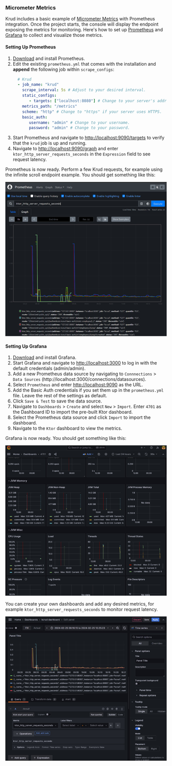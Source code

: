 ### Micrometer Metrics

Krud includes a basic example of [Micrometer Metrics](../krud-system/base/src/main/kotlin/krud/base/plugins/MicrometerMetrics.kt) with Prometheus integration.
Once the project starts, the console will display the endpoint exposing the metrics for monitoring.
Here's how to set up [Prometheus](https://prometheus.io/) and [Grafana](https://grafana.com/) to collect and visualize those metrics.

#### Setting Up Prometheus

1. [Download](https://prometheus.io/download/) and install Prometheus.
2. Edit the existing `prometheus.yml` that comes with the installation and **append** the following job within ```scrape_configs```:
   ```yaml
     # Krud
     - job_name: "krud"
       scrape_interval: 5s # Adjust to your desired interval.
       static_configs:
          - targets: ["localhost:8080"] # Change to your server's address.
       metrics_path: "/metrics"
       scheme: "http" # Change to "https" if your server uses HTTPS.
       basic_auth:
          username: "admin" # Change to your username.
          password: "admin" # Change to your password.
   ```
3. Start Prometheus and navigate to [http://localhost:9090/targets](http://localhost:9090/targets) to verify that the
   `krud` job is up and running.
4. Navigate to [http://localhost:9090/graph](http://localhost:9090/graph) and enter `ktor_http_server_requests_seconds` in the `Expression` field to see request latency.

Prometheus is now ready. Perform a few Krud requests, for example using the infinite scroll endpoint example. You should get something like this:

<img src="./screenshots/prometheus.jpg" width="800" alt="Prometheus">

#### Setting Up Grafana

1. [Download](https://grafana.com/grafana/download) and install Grafana.
2. Start Grafana and navigate to [http://localhost:3000](http://localhost:3000) to log in with the default credentials (admin/admin).
3. Add a new Prometheus data source by navigating to `Connnections` > `Data Sources` (http://localhost:3000/connections/datasources).
4. Select `Prometheus` and enter [http://localhost:9090](http://localhost:9090) as the URL.
5. Add the Basic Auth credentials if you set them up in the `prometheus.yml` file. Leave the rest of the settings as default.
6. Click `Save & Test` to save the data source.
7. Navigate to `Dashboards` > `Create` and select `New` > `Import`. Enter `4701` as the Dashboard ID to import the pre-built Ktor dashboard.
8. Select the Prometheus data source and click `Import` to import the dashboard.
9. Navigate to the `Ktor` dashboard to view the metrics.

Grafana is now ready. You should get something like this:

<img src="./screenshots/grafana_4701.jpg" width="800" alt="Grafana 4701">

You can create your own dashboards and add any desired metrics, for example `ktor_http_server_requests_seconds` to monitor request latency.

<img src="./screenshots/grafana_custom.jpg" width="800" alt="Grafana Custom">
